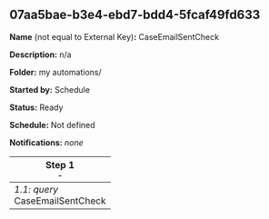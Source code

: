 ## 07aa5bae-b3e4-ebd7-bdd4-5fcaf49fd633

**Name** (not equal to External Key)**:** CaseEmailSentCheck

**Description:** n/a

**Folder:** my automations/

**Started by:** Schedule

**Status:** Ready

**Schedule:** Not defined

**Notifications:** _none_


| Step 1<br>_<small>-</small>_ |
| --- |
| _1.1: query_<br>CaseEmailSentCheck |
